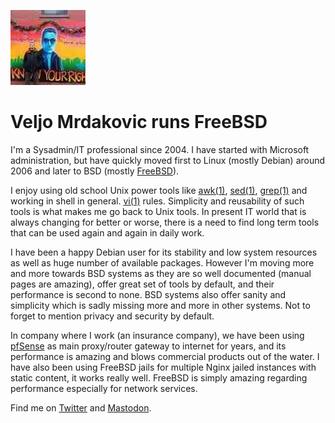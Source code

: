 <p><a href="/" alt="avatar" title="home page"><img src="veljo108.jpeg" class="w3"></a></p>

# Veljo Mrdakovic runs FreeBSD

I'm a Sysadmin/IT professional since 2004.  I have started with
Microsoft administration, but have quickly moved first to Linux
(mostly Debian) around 2006 and later to BSD (mostly [FreeBSD]).

I enjoy using old school Unix power tools like [awk(1)], [sed(1)],
[grep(1)] and working in shell in general. [vi(1)] rules. Simplicity
and reusability of such tools is what makes me go back to Unix
tools.  In present IT world that is always changing for better or
worse, there is a need to find long term tools that can be used
again and again in daily work.

I have been a happy Debian user for its stability and low system
resources as well as huge number of available packages.  However
I'm moving more and more towards BSD systems as they are so well
documented (manual pages are amazing), offer great set of tools by
default, and their performance is second to none.  BSD systems also
offer sanity and simplicity which is sadly missing more and more
in other systems.  Not to forget to mention privacy and security
by default.

In company where I work (an insurance company), we have been using
[pfSense] as main proxy/router gateway to internet for years, and its
performance is amazing and blows commercial products out of the
water.  I have also been using FreeBSD jails for multiple Nginx
jailed instances with static content, it works really well.  FreeBSD
is simply amazing regarding performance especially for network
services.

Find me on [Twitter] and [Mastodon].

[Twitter]: https://twitter.com/veljo108
[Mastodon]: https://bsd.network/@veljom
[FreeBSD]: https://www.freebsd.org
[awk(1)]: https://www.freebsd.org/cgi/man.cgi?awk
[grep(1)]: https://www.freebsd.org/cgi/man.cgi?grep
[sed(1)]: https://www.freebsd.org/cgi/man.cgi?sed
[vi(1)]: https://www.freebsd.org/cgi/man.cgi?vi
[pfSense]: https://www.pfsense.org/
